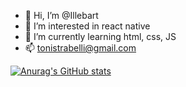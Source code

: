 - 👋 Hi, I’m @Illebart
- 👀 I’m interested in react native
- 🌱 I’m currently learning html, css, JS 
- 📫 tonistrabelli@gmail.com

[![Anurag's GitHub stats](https://github-readme-stats.vercel.app/api?username=illebarts)](https://github.com/anuraghazra/github-readme-stats)

